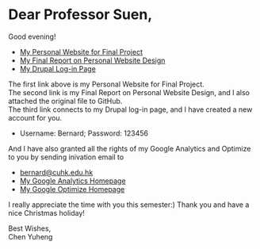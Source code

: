 # Dear Professor Suen,<br> 

Good evening!
- [My Personal Website for Final Project](http://dev-edward-chen.pantheonsite.io/Personal_Website_of_Chen_Yuheng/HOME.html)
- [My Final Report on Personal Website Design](http://dev-edward-chen.pantheonsite.io/Final%20Report%20on%20Personal%20Website%20Design%20by%20Chen%20Yuheng.pdf)
- [My Drupal Log-in Page](http://dev-edward-chen.pantheonsite.io/)<br>

The first link above is my Personal Website for Final Project.<br>
The second link is my Final Report on Personal Website Design, and I also attached the original file to GitHub.<br>
The third link connects to my Drupal log-in page, and I have created a new account for you.<br> 
- Username: Bernard; Password: 123456<br>

And I have also granted all the rights of my Google Analytics and Optimize to you by sending inivation email to
- bernard@cuhk.edu.hk
- [My Google Analytics Homepage](https://analytics.google.com/analytics/web/?authuser=1#embed/report-home/a110578802w164965869p165594147/)
- [My Google Optimize Homepage](https://optimize.google.com/optimize/home/?authuser=1#/accounts/2116980832/containers/8028191)<br>

I really appreciate the time with you this semester:) Thank you and have a nice Christmas holiday!

Best Wishes,<br>
Chen Yuheng

